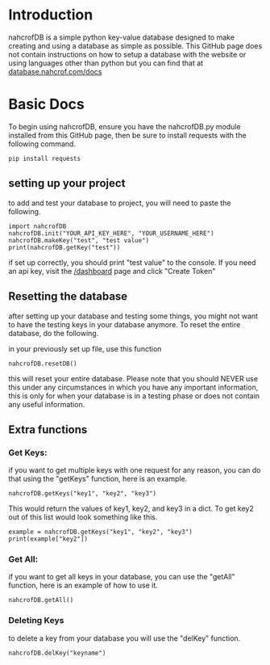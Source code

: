 # Introduction 
nahcrofDB is a simple python key-value database designed to make creating and using a database as simple as possible. This GitHub page does not contain instructions on how to setup a database with the website or using languages other than python but you can find that at [database.nahcrof.com/docs](https://database.nahcrof.com/docs)
# Basic Docs
To begin using nahcrofDB, ensure you have the nahcrofDB.py module installed from this GitHub page, then be sure to install requests with the following command.
```
pip install requests
```
## setting up your project
to add and test your database to project, you will need to paste the following.
```
import nahcrofDB
nahcrofDB.init("YOUR_API_KEY_HERE", "YOUR_USERNAME_HERE")
nahcrofDB.makeKey("test", "test value")
print(nahcrofDB.getKey("test"))
```
if set up correctly, you should print "test value" to the console. If you need an api key, visit the [/dashboard](https://database.nahcrof.com/dashboard) page and click "Create Token"
## Resetting the database

after setting up your database and testing some things, you might not want to have the testing keys in your database anymore.
To reset the entire database, do the following.

in your previously set up file, use this function
```
nahcrofDB.resetDB()
```
this will reset your entire database. Please note that you should NEVER use this under any circumstances in which you have any important information, this is only for when your database is in a testing phase or does not contain any useful information.

## Extra functions

### Get Keys:
if you want to get multiple keys with one request for any reason, you can do that using the "getKeys" function, here is an example.   
```
nahcrofDB.getKeys("key1", "key2", "key3")
```
This would return the values of key1, key2, and key3 in a dict. To get key2 out of this list would look something like this.
```
example = nahcrofDB.getKeys("key1", "key2", "key3")
print(example["key2"])
```

### Get All:
if you want to get all keys in your database, you can use the "getAll" function, here is an example of how to use it.
```
nahcrofDB.getAll()
```

### Deleting Keys
to delete a key from your database you will use the "delKey" function.
```
nahcrofDB.delKey("keyname")
```
